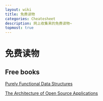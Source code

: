 ```yaml
---
layout: wiki
title: 免费读物
categories: Cheatesheet
description: 网上收集来的免费读物~
topmost: true
---
```


# 免费读物

## Free books

[Purely Functional Data Structures](https://www.cs.cmu.edu/~rwh/theses/okasaki.pdf)

[The Architecture of Open Source Applications](http://aosabook.org/en/index.html)
